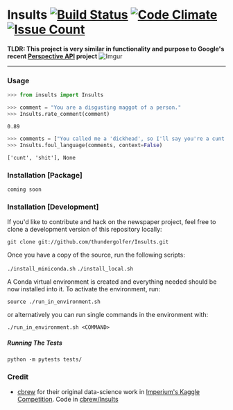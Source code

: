 # Insults [![Build Status](https://travis-ci.com/thundergolfer/Insults.svg?token=yHGWQ42iK2BPk1FjaUMc&branch=master)](https://travis-ci.com/thundergolfer/Insults) [![Code Climate](https://codeclimate.com/repos/58fb905df9bb6802870021a9/badges/498dfdd9972b95ca793c/gpa.svg)](https://codeclimate.com/repos/58fb905df9bb6802870021a9/feed) [![Issue Count](https://codeclimate.com/repos/58fb905df9bb6802870021a9/badges/498dfdd9972b95ca793c/issue_count.svg)](https://codeclimate.com/repos/58fb905df9bb6802870021a9/feed)

**TLDR: This project is very similar in functionality and purpose to Google's recent [Perspective API](https://www.perspectiveapi.com/) project** ![Imgur](http://i.imgur.com/kzLNj2z.png)

-----

### Usage

```python
>>> from insults import Insults

>>> comment = "You are a disgusting maggot of a person."
>>> Insults.rate_comment(comment)
```

`0.89`

```python
>>> comments = ["You called me a 'dickhead', so I'll say you're a cunt.", "These shitakes taste like shit."]
>>> Insults.foul_language(comments, context=False)
```
`['cunt', 'shit'], None`

### Installation [Package]

`coming soon`

### Installation [Development]

If you'd like to contribute and hack on the newspaper project, feel free to clone a development version of this repository locally:

`git clone git://github.com/thundergolfer/Insults.git`

Once you have a copy of the source, run the following scripts:

`./install_miniconda.sh`
`./install_local.sh`

A Conda virtual environment is created and everything needed should be now installed into it. To activate the environment, run:

`source ./run_in_environment.sh`

or alternatively you can run single commands in the environment with:

`./run_in_environment.sh <COMMAND>`

##### Running The Tests

`python -m pytests tests/`

### Credit

* [cbrew](https://github.com/cbrew) for their original data-science work in [Imperium's Kaggle Competition](https://www.kaggle.com/c/detecting-insults-in-social-commentary). Code in [cbrew/Insults](https://github.com/cbrew/Insults)

